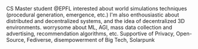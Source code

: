 CS Master student @EPFL
interested about world simulations techniques (procedural generation, emergence, etc.)
I'm also enthousiastic about distributed and decentralized systems, and the idea of decentralized 3D environments.
worrysome about ML, AGI, mass data collection and advertising, recommendation algorithms, etc.
Supportive of Privacy, Open-Source, Fediverse, disempowerment of Big Tech,
Solarpunk
